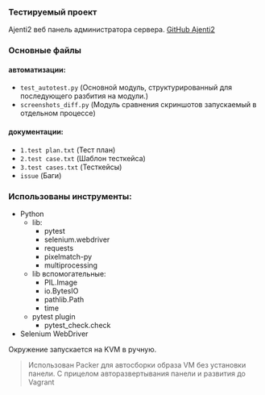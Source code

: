 ### Тестируемый проект
Ajenti2 веб панель администратора сервера.
[GitHub Ajenti2](https://github.com/ajenti/ajenti)

### Основные файлы

#### aвтоматизации:
* `test_autotest.py` (Основной модуль, структурированный для последующего разбития на модули.)
* `screenshots_diff.py` (Модуль сравнения скриншотов запускаемый в отдельном процессе)

#### документации:
* `1.test plan.txt` (Тест план)
* `2.test case.txt` (Шаблон тесткейса)
* `3.test cases.txt` (Тесткейсы)
* `issue` (Баги)


### Использованы инструменты:
* Python
    * lib:
        * pytest
        * selenium.webdriver
        * requests
        * pixelmatch-py
        * multiprocessing
    * lib вспомогательные:
        * PIL.Image
        * io.BytesIO
        * pathlib.Path
        * time
    * pytest plugin
        * pytest_check.check
* Selenium WebDriver

Окружение запускается на KVM в ручную.
> Использован Packer для автосборки образа VM без установки панели. С прицелом авторазвертывания панели и развития до Vagrant
